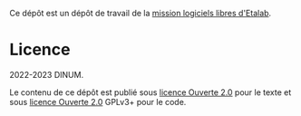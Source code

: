 Ce dépôt est un dépôt de travail de la [mission logiciels libres d'Etalab](https://code.gouv.fr).

# Licence

2022-2023 DINUM.

Le contenu de ce dépôt est publié sous [licence Ouverte 2.0](LICENSES/Etalab-2.0.md) pour le texte et sous [licence Ouverte 2.0](LICENSES/GPL-3.0-or-later.txt) GPLv3+ pour le code.

